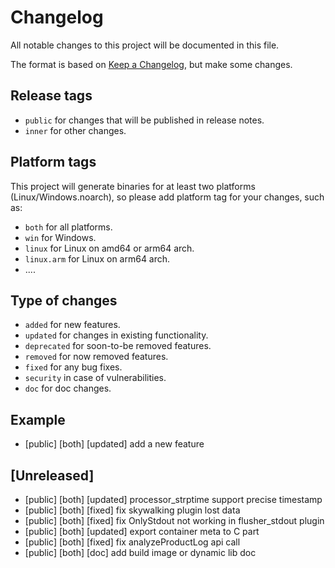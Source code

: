 # Changelog

All notable changes to this project will be documented in this file.

The format is based on [Keep a Changelog](https://keepachangelog.com/en/1.0.0/), but make some changes.

## Release tags

- `public` for changes that will be published in release notes.
- `inner` for other changes.

## Platform tags

This project will generate binaries for at least two platforms (Linux/Windows.noarch), so please add platform tag for
your changes, such as:

- `both` for all platforms.
- `win` for Windows.
- `linux` for Linux on amd64 or arm64 arch.
- `linux.arm` for Linux on arm64 arch.
- ....

## Type of changes

- `added` for new features.
- `updated` for changes in existing functionality.
- `deprecated` for soon-to-be removed features.
- `removed` for now removed features.
- `fixed` for any bug fixes.
- `security` in case of vulnerabilities.
- `doc` for doc changes.

## Example 

- [public] [both] [updated] add a new feature
## [Unreleased]
- [public] [both] [updated] processor_strptime support precise timestamp
- [public] [both] [fixed] fix skywalking plugin lost data
- [public] [both] [fixed] fix OnlyStdout not working in flusher_stdout plugin
- [public] [both] [updated] export container meta to C part
- [public] [both] [fixed] fix analyzeProductLog api call
- [public] [both] [doc] add build image or dynamic lib doc
